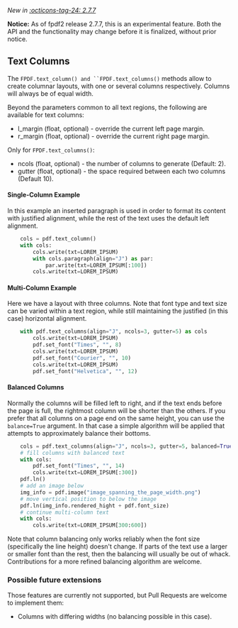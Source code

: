 _New in [:octicons-tag-24: 2.7.7](https://github.com/py-pdf/fpdf2/blob/master/CHANGELOG.md)_

**Notice:** As of fpdf2 release 2.7.7, this is an experimental feature. Both the API and the functionality may change before it is finalized, without prior notice.


## Text Columns ##

The `FPDF.text_column() and ``FPDF.text_columns()` methods allow to create columnar layouts, with one or several columns respectively. Columns will always be of equal width.

Beyond the parameters common to all text regions, the following are available for text columns:

* l_margin (float, optional) - override the current left page margin.
* r_margin (float, optional) - override the current right page margin.

Only for `FPDF.text_columns()`:

* ncols (float, optional) - the number of columns to generate (Default: 2).
* gutter (float, optional) - the space required between each two columns (Default 10).


#### Single-Column Example ####

In this example an inserted paragraph is used in order to format its content with justified alignment, while the rest of the text uses the default left alignment.

```python
    cols = pdf.text_column()
    with cols:
        cols.write(txt=LOREM_IPSUM)
        with cols.paragraph(align="J") as par:
            par.write(txt=LOREM_IPSUM[:100])
        cols.write(txt=LOREM_IPSUM)
```

#### Multi-Column Example

Here we have a layout with three columns. Note that font type and text size can be varied within a text region, while still maintaining the justified (in this case) horizontal alignment.

```python
    with pdf.text_columns(align="J", ncols=3, gutter=5) as cols
        cols.write(txt=LOREM_IPSUM)
        pdf.set_font("Times", "", 8)
        cols.write(txt=LOREM_IPSUM)
        pdf.set_font("Courier", "", 10)
        cols.write(txt=LOREM_IPSUM)
        pdf.set_font("Helvetica", "", 12)
```

#### Balanced Columns

Normally the columns will be filled left to right, and if the text ends before the page is full, the rightmost column will be shorter than the others.
If you prefer that all columns on a page end on the same height, you can use the `balance=True` argument. In that case a simple algorithm will be applied that attempts to approximately balance their bottoms.

```python
    cols = pdf.text_columns(align="J", ncols=3, gutter=5, balanced=True)
	# fill columns with balanced text
	with cols:
        pdf.set_font("Times", "", 14)
        cols.write(txt=LOREM_IPSUM[:300])
	pdf.ln()
	# add an image below
	img_info = pdf.image("image_spanning_the_page_width.png")
	# move vertical position to below the image
	pdf.ln(img_info.rendered_hight + pdf.font_size)
	# continue multi-column text
	with cols:
        cols.write(txt=LOREM_IPSUM[300:600])
```

Note that column balancing only works reliably when the font size (specifically the line height) doesn't change. If parts of the text use a larger or smaller font than the rest, then the balancing will usually be out of whack. Contributions for a more refined balancing algorithm are welcome.


### Possible future extensions

Those features are currently not supported, but Pull Requests are welcome to implement them:

* Columns with differing widths (no balancing possible in this case).


